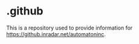 <!-- Copyright 2020 RADAR, Inc. - All Rights Reserved -->
<!-- Proprietary and confidential -->

# .github

This is a repository used to provide information for
https://github.inradar.net/automatoninc.
